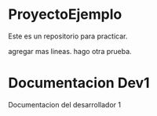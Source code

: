 # ProyectoEjemplo
Este es un repositorio para practicar.

agregar mas lineas.
hago otra prueba.

# Documentacion Dev1
Documentacion del desarrollador 1